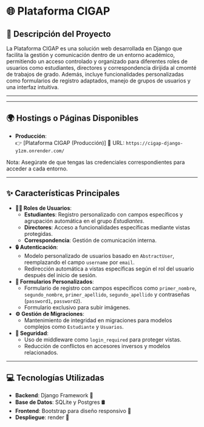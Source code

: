 # 🌐 **Plataforma CIGAP**

## 📖 **Descripción del Proyecto**
La Plataforma CIGAP es una solución web desarrollada en Django que facilita la gestión y comunicación dentro de un entorno académico, permitiendo un acceso controlado y organizado para diferentes roles de usuarios como estudiantes, directores y correspondencia dirijida al cmomté de trabajos de grado. Además, incluye funcionalidades personalizadas como formularios de registro adaptados, manejo de grupos de usuarios y una interfaz intuitiva.

---

---

## 🌍 **Hostings o Páginas Disponibles**
- **Producción**:  
  👉 [Plataforma CIGAP (Producción)]
  🔗 URL: `https://cigap-django-y1zm.onrender.com/`


Nota: Asegúrate de que tengas las credenciales correspondientes para acceder a cada entorno.

---
## ✨ **Características Principales**
- **🧑‍🎓 Roles de Usuarios**:
  - **Estudiantes**: Registro personalizado con campos específicos y agrupación automática en el grupo *Estudiantes*.
  - **Directores**: Acceso a funcionalidades específicas mediante vistas protegidas.
  - **Correspondencia**: Gestión de comunicación interna.
- **🔒 Autenticación**:
  - Modelo personalizado de usuarios basado en `AbstractUser`, reemplazando el campo `username` por `email`.
  - Redirección automática a vistas específicas según el rol del usuario después del inicio de sesión.
- **📝 Formularios Personalizados**:
  - Formulario de registro con campos específicos como `primer_nombre`, `segundo_nombre`, `primer_apellido`, `segundo_apellido` y contraseñas (`password1`, `password2`).
  - Formulario exclusivo para subir imágenes.
- **⚙️ Gestión de Migraciones**:
  - Mantenimiento de integridad en migraciones para modelos complejos como `Estudiante` y `Usuarios`.
- **🔐 Seguridad**:
  - Uso de middleware como `login_required` para proteger vistas.
  - Reducción de conflictos en accesores inversos y modelos relacionados.

---

## 💻 **Tecnologías Utilizadas**
- **Backend**: Django Framework 🐍
- **Base de Datos**: SQLite y Postgres 🛢️
- **Frontend**: Bootstrap para diseño responsivo 🎨
- **Despliegue**: render 🚂




